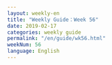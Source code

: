 ```yaml
---
layout: weekly-en
title: "Weekly Guide：Week 56"
date: 2019-02-17
categories: weekly guide
permalink: "/en/guide/wk56.html"
weekNum: 56
language: English
---
```


